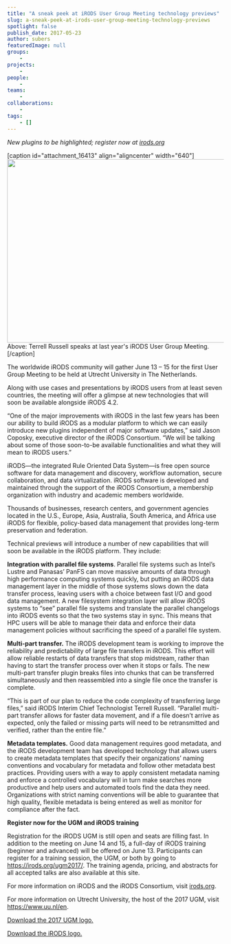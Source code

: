 ```yaml
---
title: "A sneak peek at iRODS User Group Meeting technology previews"
slug: a-sneak-peek-at-irods-user-group-meeting-technology-previews
spotlight: false
publish_date: 2017-05-23
author: subers
featuredImage: null
groups:
    - 
projects:
    - 
people:
    - 
teams: 
    - 
collaborations:
    - 
tags:
    - []
---
```

<em>New plugins to be highlighted; register now at </em><a href="https://irods.org/"><em>irods.org</em></a>

[caption id="attachment_16413" align="aligncenter" width="640"]<a href="http://renci.org/wp-content/uploads/2017/05/27943123275_b4da2bd365_o.jpg"><img class="wp-image-16413 size-large" src="http://renci.org/wp-content/uploads/2017/05/27943123275_b4da2bd365_o-1024x681.jpg" alt="" width="640" height="426" /></a> Above: Terrell Russell speaks at last year's iRODS User Group Meeting.[/caption]

The worldwide iRODS community will gather June 13 – 15 for the first User Group Meeting to be held at Utrecht University in The Netherlands.

Along with use cases and presentations by iRODS users from at least seven countries, the meeting will offer a glimpse at new technologies that will soon be available alongside iRODS 4.2.<!--more-->

“One of the major improvements with iRODS in the last few years has been our ability to build iRODS as a modular platform to which we can easily introduce new plugins independent of major software updates,” said Jason Coposky, executive director of the iRODS Consortium. “We will be talking about some of those soon-to-be available functionalities and what they will mean to iRODS users.”

iRODS—the integrated Rule Oriented Data System—is free open source software for data management and discovery, workflow automation, secure collaboration, and data virtualization. iRODS software is developed and maintained through the support of the iRODS Consortium, a membership organization with industry and academic members worldwide.

Thousands of businesses, research centers, and government agencies located in the U.S., Europe, Asia, Australia, South America, and Africa use iRODS for flexible, policy-based data management that provides long-term preservation and federation.

Technical previews will introduce a number of new capabilities that will soon be available in the iRODS platform. They include:

<strong>Integration with parallel file systems</strong>. Parallel file systems such as Intel’s Lustre and Panasas’ PanFS can move massive amounts of data through high performance computing systems quickly, but putting an iRODS data management layer in the middle of those systems slows down the data transfer process, leaving users with a choice between fast I/O and good data management. A new filesystem integration layer will allow iRODS systems to “see” parallel file systems and translate the parallel changelogs into iRODS events so that the two systems stay in sync. This means that HPC users will be able to manage their data and enforce their data management policies without sacrificing the speed of a parallel file system.

<strong>Multi-part transfer.</strong> The iRODS development team is working to improve the reliability and predictability of large file transfers in iRODS. This effort will allow reliable restarts of data transfers that stop midstream, rather than having to start the transfer process over when it stops or fails. The new multi-part transfer plugin breaks files into chunks that can be transferred simultaneously and then reassembled into a single file once the transfer is complete.

“This is part of our plan to reduce the code complexity of transferring large files,” said iRODS Interim Chief Technologist Terrell Russell. “Parallel multi-part transfer allows for faster data movement, and if a file doesn’t arrive as expected, only the failed or missing parts will need to be retransmitted and verified, rather than the entire file.”

<strong>Metadata templates.</strong> Good data management requires good metadata, and the iRODS development team has developed technology that allows users to create metadata templates that specify their organizations’ naming conventions and vocabulary for metadata and follow other metadata best practices. Providing users with a way to apply consistent metadata naming and enforce a controlled vocabulary will in turn make searches more productive and help users and automated tools find the data they need. Organizations with strict naming conventions will be able to guarantee that high quality, flexible metadata is being entered as well as monitor for compliance after the fact.

<strong>Register now for the UGM and iRODS training</strong>

Registration for the iRODS UGM is still open and seats are filling fast. In addition to the meeting on June 14 and 15, a full-day of iRODS training (beginner and advanced) will be offered on June 13. Participants can register for a training session, the UGM, or both by going to <a href="https://irods.org/ugm2017/">https://irods.org/ugm2017/</a>. The training agenda, pricing, and abstracts for all accepted talks are also available at this site.

For more information on iRODS and the iRODS Consortium, visit <a href="https://irods.org/">irods.org</a>.

For more information on Utrecht University, the host of the 2017 UGM, visit <a href="https://www.uu.nl/en">https://www.uu.nl/en</a>.

<a href="http://renci.org/wp-content/uploads/2017/05/ugm2017_logo_color.jpg">Download the 2017 UGM logo.</a>

<a href="http://renci.org/wp-content/uploads/2016/11/iRODS-Logo.png">Download the iRODS logo.</a>
